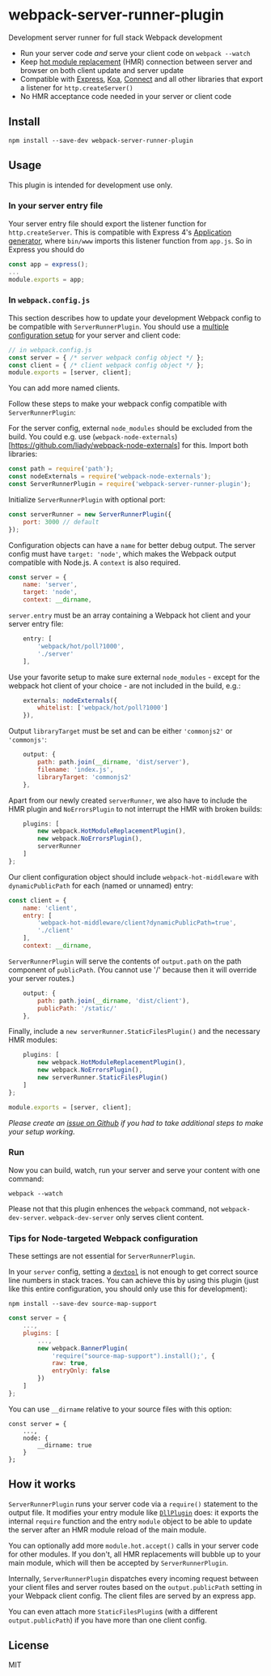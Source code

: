 # webpack-server-runner-plugin

Development server runner for full stack Webpack development

- Run your server code *and* serve your client code on `webpack --watch`
- Keep [hot module replacement](https://webpack.github.io/docs/hot-module-replacement.html) (HMR) connection between server and browser on both client update and server update
- Compatible with [Express](https://github.com/expressjs/express), [Koa](https://github.com/koajs/koa), [Connect](https://github.com/senchalabs/connect) and all other libraries that export a listener for `http.createServer()`
- No HMR acceptance code needed in your server or client code

## Install

    npm install --save-dev webpack-server-runner-plugin

## Usage

This plugin is intended for development use only.

### In your server entry file

Your server entry file should export the listener function for `http.createServer`. This is compatible with Express 4's [Application generator](https://expressjs.com/en/starter/generator.html), where `bin/www` imports this listener function from `app.js`. So in Express you should do

```js
const app = express();
...
module.exports = app;
```

### In `webpack.config.js`

This section describes how to update your development Webpack config to be
compatible with `ServerRunnerPlugin`. You should use a [multiple configuration setup](https://webpack.github.io/docs/configuration.html#multiple-configurations) for your server and client code:

```js
// in webpack.config.js
const server = { /* server webpack config object */ };
const client = { /* client webpack config object */ };
module.exports = [server, client];
```

You can add more named clients.

Follow these steps to make your webpack config compatible with `ServerRunnerPlugin`:

For the server config, external `node_modules` should be excluded from the build. You could e.g. use (`webpack-node-externals`)[https://github.com/liady/webpack-node-externals] for this. Import both libraries:

```js
const path = require('path');
const nodeExternals = require('webpack-node-externals');
const ServerRunnerPlugin = require('webpack-server-runner-plugin');
```

Initialize `ServerRunnerPlugin` with optional port:

```js
const serverRunner = new ServerRunnerPlugin({
    port: 3000 // default
});
```

Configuration objects can have a `name` for better debug output. The server
config must have `target: 'node'`, which makes the Webpack output compatible
with Node.js. A `context` is also required.

```js
const server = {
    name: 'server',
    target: 'node',
    context: __dirname,
```

`server.entry` must be an array containing a Webpack hot client and your server entry file:

```js
    entry: [
        'webpack/hot/poll?1000',
        './server'
    ],
```

Use your favorite setup to make sure external `node_modules` - except for the webpack hot client of your choice - are not included in the build, e.g.:

```js
    externals: nodeExternals({
        whitelist: ['webpack/hot/poll?1000']
    }),
```

Output `libraryTarget` must be set and can be either `'commonjs2'` or `'commonjs'`:

```js
    output: {
        path: path.join(__dirname, 'dist/server'),
        filename: 'index.js',
        libraryTarget: 'commonjs2'
    },
```

Apart from our newly created `serverRunner`, we also have to include the HMR plugin and `NoErrorsPlugin` to not interrupt the HMR with broken builds:

```js
    plugins: [
        new webpack.HotModuleReplacementPlugin(),
        new webpack.NoErrorsPlugin(),
        serverRunner
    ]
};
```

Our client configuration object should include `webpack-hot-middleware` with `dynamicPublicPath` for each (named or unnamed) entry:

```js
const client = {
    name: 'client',
    entry: [
        'webpack-hot-middleware/client?dynamicPublicPath=true',
        './client'
    ],
    context: __dirname,
```

`ServerRunnerPlugin` will serve the contents of `output.path` on the path component of `publicPath`. (You cannot use '/' because then it will override your server routes.)

```js
    output: {
        path: path.join(__dirname, 'dist/client'),
        publicPath: '/static/'
    },
```

Finally, include a `new serverRunner.StaticFilesPlugin()` and the necessary HMR modules:

```js
    plugins: [
        new webpack.HotModuleReplacementPlugin(),
        new webpack.NoErrorsPlugin(),
        new serverRunner.StaticFilesPlugin()
    ]
};

module.exports = [server, client];
```

*Please create an [issue on Github](https://github.com/TND/webpack-server-runner-plugin/issues) if you had to take additional steps to make your setup working.*


### Run

Now you can build, watch, run your server and serve your content with one command:

    webpack --watch

Please not that this plugin enhences the `webpack` command, not `webpack-dev-server`. `webpack-dev-server` only serves client content.


### Tips for Node-targeted Webpack configuration

These settings are not essential for `ServerRunnerPlugin`.

In your `server` config, setting a [`devtool`](https://webpack.github.io/docs/configuration.html#devtool) is not enough to get correct source line numbers in stack traces. You can achieve this by using this plugin (just like this entire configuration, you should only use this for development):

    npm install --save-dev source-map-support

```js
const server = {
    ...,
    plugins: [
        ...,
        new webpack.BannerPlugin(
            'require("source-map-support").install();', {
            raw: true,
            entryOnly: false
        })
    ]
};
```

You can use `__dirname` relative to your source files with this option:

```js,
const server = {
    ...,
    node: {
        __dirname: true
    }
};
```


## How it works

`ServerRunnerPlugin` runs your server code via a `require()` statement to the output file. It modifies your entry module like [`DllPlugin`](https://github.com/webpack/docs/wiki/list-of-plugins#dllplugin) does: it exports the internal `require` function and the entry `module` object to be able to update the server after an HMR module reload of the main module.

You can optionally add more `module.hot.accept()` calls in your server code for other modules. If you don't, all HMR replacements will bubble up to your main module, which will then be accepted by `ServerRunnerPlugin`.

Internally, `ServerRunnerPlugin` dispatches every incoming request between your client files and server routes based on the `output.publicPath` setting in your Webpack client config. The client files are served by an express app.

You can even attach more `StaticFilesPlugin`s (with a different `output.publicPath`) if you have more than one client config.


## License

MIT
